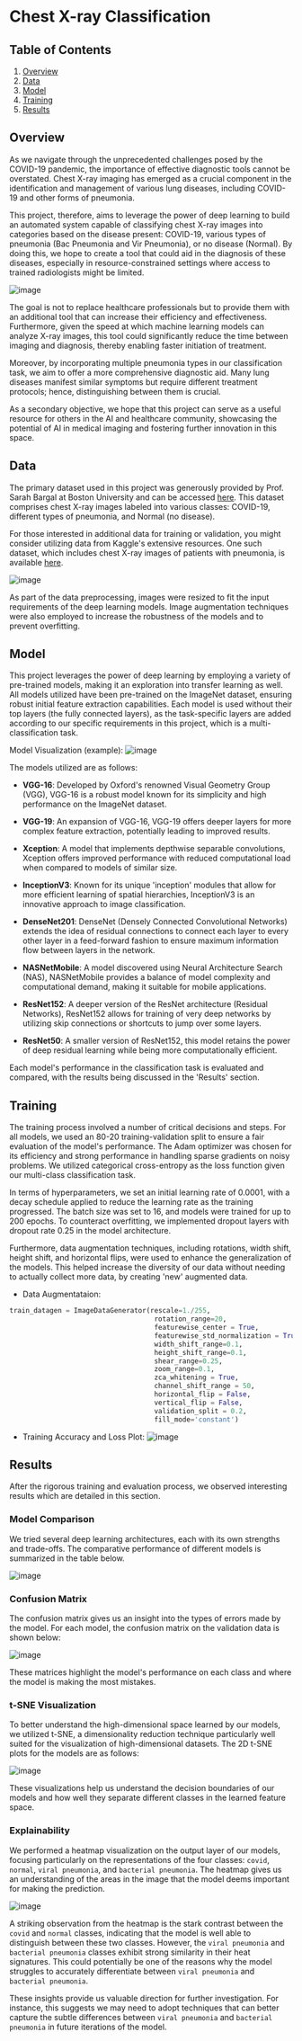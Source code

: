 # Chest X-ray Classification

## Table of Contents
1. [Overview](#overview)
2. [Data](#data)
3. [Model](#model)
4. [Training](#training)
5. [Results](#results)

## Overview
As we navigate through the unprecedented challenges posed by the COVID-19 pandemic, the importance of effective diagnostic tools cannot be overstated. Chest X-ray imaging has emerged as a crucial component in the identification and management of various lung diseases, including COVID-19 and other forms of pneumonia.

This project, therefore, aims to leverage the power of deep learning to build an automated system capable of classifying chest X-ray images into categories based on the disease present: COVID-19, various types of pneumonia (Bac Pneumonia and Vir Pneumonia), or no disease (Normal). By doing this, we hope to create a tool that could aid in the diagnosis of these diseases, especially in resource-constrained settings where access to trained radiologists might be limited.

![image](img/flowchart.png)

The goal is not to replace healthcare professionals but to provide them with an additional tool that can increase their efficiency and effectiveness. Furthermore, given the speed at which machine learning models can analyze X-ray images, this tool could significantly reduce the time between imaging and diagnosis, thereby enabling faster initiation of treatment.

Moreover, by incorporating multiple pneumonia types in our classification task, we aim to offer a more comprehensive diagnostic aid. Many lung diseases manifest similar symptoms but require different treatment protocols; hence, distinguishing between them is crucial.

As a secondary objective, we hope that this project can serve as a useful resource for others in the AI and healthcare community, showcasing the potential of AI in medical imaging and fostering further innovation in this space.

## Data
The primary dataset used in this project was generously provided by Prof. Sarah Bargal at Boston University and can be accessed [here](https://drive.google.com/file/d/1Y88tgqpQ1Pjko_7rntcPowOJs_QNOrJ-/view). This dataset comprises chest X-ray images labeled into various classes: COVID-19, different types of pneumonia, and Normal (no disease).

For those interested in additional data for training or validation, you might consider utilizing data from Kaggle's extensive resources. One such dataset, which includes chest X-ray images of patients with pneumonia, is available [here](https://www.kaggle.com/datasets/paultimothymooney/chest-xray-pneumonia).

![image](/img/show.png)

As part of the data preprocessing, images were resized to fit the input requirements of the deep learning models. Image augmentation techniques were also employed to increase the robustness of the models and to prevent overfitting.

## Model
This project leverages the power of deep learning by employing a variety of pre-trained models, making it an exploration into transfer learning as well. All models utilized have been pre-trained on the ImageNet dataset, ensuring robust initial feature extraction capabilities. Each model is used without their top layers (the fully connected layers), as the task-specific layers are added according to our specific requirements in this project, which is a multi-classification task.

Model Visualization (example): 
![image](img/structure2.png)

The models utilized are as follows:

- **VGG-16**: Developed by Oxford's renowned Visual Geometry Group (VGG), VGG-16 is a robust model known for its simplicity and high performance on the ImageNet dataset.

- **VGG-19**: An expansion of VGG-16, VGG-19 offers deeper layers for more complex feature extraction, potentially leading to improved results.

- **Xception**: A model that implements depthwise separable convolutions, Xception offers improved performance with reduced computational load when compared to models of similar size.

- **InceptionV3**: Known for its unique 'inception' modules that allow for more efficient learning of spatial hierarchies, InceptionV3 is an innovative approach to image classification.

- **DenseNet201**: DenseNet (Densely Connected Convolutional Networks) extends the idea of residual connections to connect each layer to every other layer in a feed-forward fashion to ensure maximum information flow between layers in the network.

- **NASNetMobile**: A model discovered using Neural Architecture Search (NAS), NASNetMobile provides a balance of model complexity and computational demand, making it suitable for mobile applications.

- **ResNet152**: A deeper version of the ResNet architecture (Residual Networks), ResNet152 allows for training of very deep networks by utilizing skip connections or shortcuts to jump over some layers.

- **ResNet50**: A smaller version of ResNet152, this model retains the power of deep residual learning while being more computationally efficient.

Each model's performance in the classification task is evaluated and compared, with the results being discussed in the 'Results' section.


## Training
The training process involved a number of critical decisions and steps. For all models, we used an 80-20 training-validation split to ensure a fair evaluation of the model's performance. The Adam optimizer was chosen for its efficiency and strong performance in handling sparse gradients on noisy problems. We utilized categorical cross-entropy as the loss function given our multi-class classification task.

In terms of hyperparameters, we set an initial learning rate of 0.0001, with a decay schedule applied to reduce the learning rate as the training progressed. The batch size was set to 16, and models were trained for up to 200 epochs. To counteract overfitting, we implemented dropout layers with dropout rate 0.25 in the model architecture.

Furthermore, data augmentation techniques, including rotations, width shift, height shift, and horizontal flips, were used to enhance the generalization of the models. This helped increase the diversity of our data without needing to actually collect more data, by creating 'new' augmented data.

- Data Augmentataion:
```python 
train_datagen = ImageDataGenerator(rescale=1./255,
                                    rotation_range=20,
                                    featurewise_center = True,
                                    featurewise_std_normalization = True,
                                    width_shift_range=0.1,
                                    height_shift_range=0.1,
                                    shear_range=0.25,
                                    zoom_range=0.1,
                                    zca_whitening = True,
                                    channel_shift_range = 50,
                                    horizontal_flip = False,
                                    vertical_flip = False,
                                    validation_split = 0.2,
                                    fill_mode='constant')
```

- Training Accuracy and Loss Plot: 
![image](img/epoch200_acc.png)




## Results
After the rigorous training and evaluation process, we observed interesting results which are detailed in this section.

### Model Comparison
We tried several deep learning architectures, each with its own strengths and trade-offs. The comparative performance of different models is summarized in the table below.

![image](img/result.png)

### Confusion Matrix
The confusion matrix gives us an insight into the types of errors made by the model. For each model, the confusion matrix on the validation data is shown below:

![image](img/94_cm.png)

These matrices highlight the model's performance on each class and where the model is making the most mistakes.

### t-SNE Visualization
To better understand the high-dimensional space learned by our models, we utilized t-SNE, a dimensionality reduction technique particularly well suited for the visualization of high-dimensional datasets. The 2D t-SNE plots for the models are as follows:

![image](img/94-tSNE.png)

These visualizations help us understand the decision boundaries of our models and how well they separate different classes in the learned feature space.

### Explainability
We performed a heatmap visualization on the output layer of our models, focusing particularly on the representations of the four classes: `covid`, `normal`, `viral pneumonia`, and `bacterial pneumonia`. The heatmap gives us an understanding of the areas in the image that the model deems important for making the prediction.

![image](img/heat2.png)

A striking observation from the heatmap is the stark contrast between the `covid` and `normal` classes, indicating that the model is well able to distinguish between these two classes. However, the `viral pneumonia` and `bacterial pneumonia` classes exhibit strong similarity in their heat signatures. This could potentially be one of the reasons why the model struggles to accurately differentiate between `viral pneumonia` and `bacterial pneumonia`.

These insights provide us valuable direction for further investigation. For instance, this suggests we may need to adopt techniques that can better capture the subtle differences between `viral pneumonia` and `bacterial pneumonia` in future iterations of the model.